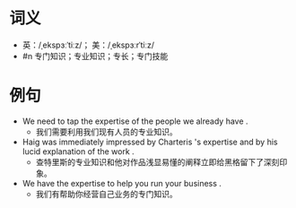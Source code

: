 # 词义
- 英：/ˌekspɜːˈtiːz/； 美：/ˌekspɜːrˈtiːz/
- #n 专门知识；专业知识；专长；专门技能
# 例句
- We need to tap the expertise of the people we already have .
	- 我们需要利用我们现有人员的专业知识。
- Haig was immediately impressed by Charteris 's expertise and by his lucid explanation of the work .
	- 查特里斯的专业知识和他对作品浅显易懂的阐释立即给黑格留下了深刻印象。
- We have the expertise to help you run your business .
	- 我们有帮助你经营自己业务的专门知识。

